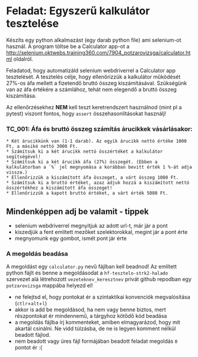 # Feladat: Egyszerű kalkulátor tesztelése

Készíts egy python alkalmazást (egy darab python file) ami selenium-ot használ.
A program töltse be a Calculator app-ot a http://selenium.oktwebs.training360.com/7904_potzarovizsga/calculator.html oldalról.

Feladatod, hogy automatizáld selenium webdriverrel a Calculator app tesztelését. A tesztelés célje, hogy ellenőrizzük a 
kalkulátor működését 27%-os áfa mellett a fizetendő bruttó összeg kiszámításával. 
Szükségünk van az áfa értékére a számlához, tehát nem elegendő a bruttó összeg kiszámítása. 

Az ellenőrzésekhez __NEM__ kell teszt keretrendszert használnod (mint pl a pytest) viszont fontos, hogy `assert` összehasonlításokat használj!


### TC_001: Áfa és bruttó összeg számítás árucikkek vásárlásakor:
    * Két árucikkünk van (1-1 darab). Az egyik árucikk nettó értéke 1000 Ft, a másiké nettó 3000 Ft.
    * Számítsuk ki a két árucikk nettó összértéket a kalkulátor segítségével!
	* Számítsuk ki a két árucikk áfa (27%) összegét. (Ebben a kalkulátorban a `%` jel megnyomása a korábban bevitt érték 1 %-át adja vissza.)
	* Ellenőrizzük a kiszámított áfa összeget, a várt összeg 1080 Ft.
	* Számítsuk ki a bruttó értéket, azaz adjuk hozzá a kiszámított nettó összértékhez a kiszámított áfa összeget!
	* Ellenőrizzük a kapott bruttó értéket, a várt érték 5080 Ft.


## Mindenképpen adj be valamit - tippek
* selenium webdriverrel megnyitjuk az adott url-t, már jár a pont
* kiszedjük a fent említett mezőket szelektorokkal, megint jár a pont érte
* megnyomunk egy gombot, ismét pont jár érte

### A megoldás beadása
A megoldást egy `calculator.py` nevű fájlban kell beadnod!
Az említett python fájlt és benne a megoldásodat a `hf-tesztelo-strk2-halado` szervezet alá létrehozott `vezeteknev_keresztnev` privát github repodban egy `potzarovizsga` mappába helyezd el!

* ne felejtsd el, hogy pontokat ér a szintaktikai konvenciók megvalósítása (`ctlr`+`alt`+`l`)
* akkor is add be megoldásod, ha nem vagy benne biztos, mert részpontokat ér mindennemű, a tárgyhoz kötődő kód beadása
* a megoldás fájlba írj kommenteket, amiben elmagyarázod, hogy mit akartál csinálni. Ne vidd túlzásba, de ne is legyen komment nélkül beadott fájlod.
* nem beadott vagy üres fájl formájában beadott feladat megoldás `0` pontot ér :(